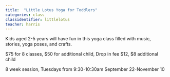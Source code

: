 ```yaml
---
title:  "Little Lotus Yoga for Toddlers"
categories: class
classidentifier: littlelotus
teacher: harris
---
```

Kids aged 2-5 years will have fun in this yoga class filled with music, stories, yoga poses, and crafts.

$75 for 8 classes, $50 for additional child, Drop in fee $12, $8 additional child

8 week session, Tuesdays from 9:30-10:30am September 22-November 10
